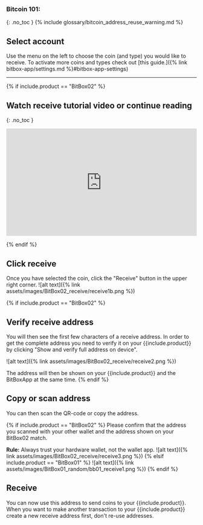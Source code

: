 
### Bitcoin 101:
{: .no_toc }
{% include glossary/bitcoin_address_reuse_warning.md %}


## Select account

Use the menu on the left to choose the coin (and type) you would like to receive. To activate more coins and types check out [this guide.]({% link bitbox-app/settings.md %}#bitbox-app-settings)


---

{% if include.product == "BitBox02" %}
## Watch receive tutorial video or continue reading
{: .no_toc }
<style>.embed-container { position: relative; padding-bottom: 56.25%; height: 0; overflow: hidden; max-width: 100%; } .embed-container iframe, .embed-container object, .embed-container embed { position: absolute; top: 0; left: 0; width: 100%; height: 100%; }</style><div class='embed-container'><iframe src='https://www.youtube.com/embed//wlXipa6FQzw' frameborder='0' allowfullscreen></iframe></div>

{% endif %}

## Click receive

Once you have selected the coin, click the "Receive" button in the upper right corner.
![alt text]({% link assets/images/BitBox02_receive/receive1b.png %})


{% if include.product == "BitBox02" %}
## Verify receive address

You will then see the first few characters of a receive address. In order to get the complete address you need to verify it on your {{include.product}} by clicking "Show and verify full address on device".

![alt text]({% link assets/images/BitBox02_receive/receive2.png %})

The address will then be shown on your {{include.product}} and the BitBoxApp at the same time.
{% endif %}

## Copy or scan address
You can then scan the QR-code or copy the address.

{% if include.product == "BitBox02" %}
Please confirm that the address you scanned with your other wallet and the address shown on your BitBox02 match.

 **Rule:** Always trust your hardware wallet, not the wallet app.
![alt text]({% link assets/images/BitBox02_receive/receive3.png %})
{% elsif include.product == "BitBox01" %}
![alt text]({% link assets/images/BitBox01_random/bb01_receive1.png %})
{% endif %}

## Receive
You can now use this address to send coins to your {{include.product}}. When you want to make another transaction to your {{include.product}} create a new receive address first, don't re-use addresses.
